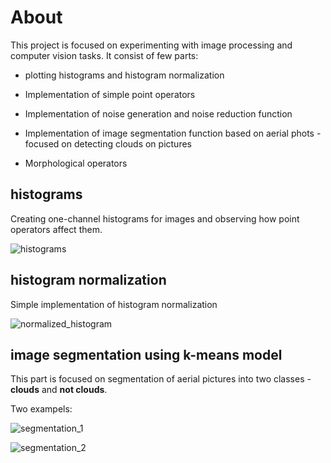# About

This project is focused on experimenting with image processing and computer vision tasks.
It consist of few parts:

* plotting histograms and histogram normalization

* Implementation of simple point operators

* Implementation of noise generation and noise reduction function

* Implementation of image segmentation function based on aerial phots - focused on detecting clouds on pictures

* Morphological operators

## histograms

Creating one-channel histograms for images and observing how point operators affect them.

![histograms](https://user-images.githubusercontent.com/94312553/222272465-ee2dd611-7120-458d-9310-0f8b0e66fb87.jpg)

## histogram normalization

Simple implementation of histogram normalization

![normalized_histogram](https://user-images.githubusercontent.com/94312553/222272476-02ccb74d-320f-4bc3-b0ae-dd590eb9d325.jpg)

## image segmentation using k-means model

This part is focused on segmentation of aerial pictures into two classes - **clouds** and **not clouds**.

Two exampels:

![segmentation_1](https://user-images.githubusercontent.com/94312553/222272481-c6dbd87b-e333-4352-b60a-b2de62fd349e.jpg)

![segmentation_2](https://user-images.githubusercontent.com/94312553/222272488-99dc7318-aa05-4a26-ac51-15d42db7aeda.jpg)
